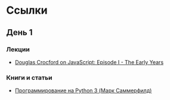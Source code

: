 # Ссылки

## День 1
### Лекции
- [Douglas Crocford on JavaScript: Episode I - The Early Years](https://www.youtube.com/watch?v=JxAXlJEmNMg&index=7&list=PL62E185BB8577B63D)
### Книги и статьи
- [Программирование на Python 3 (Марк Саммерфилд)](http://pythonworld.ru/bookshop/8.html)